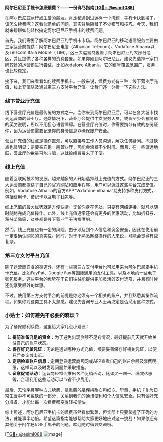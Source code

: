 **阿尔巴尼亚手機卡怎麽續費？——一份详尽指南[[TG💪+ @esim1088](https://t.me/s/esim1088)]**

在阿尔巴尼亚旅行或生活的朋友，肯定都遇到过这样一个问题：手机卡快到期了，该怎么续费呢？这看似简单的问题，其实背后隐藏了不少细节和技巧。今天，我们就来聊聊如何轻松搞定阿尔巴尼亚手机卡的续费问题。

首先，我们需要了解阿尔巴尼亚的手机卡市场。阿尔巴尼亚的移动通信服务主要由三家运营商提供：阿尔巴尼亚电信（Albanian Telecom）、Vodafone Albania以及Telecom Italia Mobile（TIM）。这三大运营商覆盖了阿尔巴尼亚的大部分地区，并且提供了各种各样的资费套餐。如果你刚到阿尔巴尼亚，建议先选择一家口碑较好的运营商进行尝试，比如Vodafone Albania，它的信号覆盖范围广，服务也比较稳定。

接下来，我们来看看如何续费手机卡。一般来说，续费方式有三种：线下营业厅充值、线上充值以及通过第三方支付平台充值。让我们逐一分析一下这些方法。

### 线下营业厅充值

线下营业厅充值是最传统的方式之一。当你来到阿尔巴尼亚后，可以在各大城市找到运营商的营业厅。通常情况下，营业厅会提供中文服务人员，或者至少会有简单的英文说明，所以不用担心语言障碍。在营业厅充值时，你需要携带有效的身份证件，因为运营商需要记录你的身份信息以确保账户安全。

营业厅充值的优点是操作直观，可以直接与工作人员沟通，解决任何疑问。不过缺点也很明显：需要亲自跑一趟营业厅，可能会浪费不少时间。而且，在一些偏远地区，营业厅的数量可能有限，这就给续费带来了不便。

### 线上充值

随着互联网技术的发展，越来越多的人开始选择线上充值的方式。阿尔巴尼亚的三大运营商都提供了自己的官方网站和应用程序，用户可以通过这些平台完成充值。例如，Vodafone Albania的官方APP“Vodafone Albania”就支持多种支付方式，包括信用卡、借记卡以及电子钱包等。

线上充值的最大优势就是方便快捷。无论你身在何处，只要有网络连接，就可以随时随地完成充值操作。此外，线上充值通常还会有更多的优惠活动，比如折扣券、积分奖励等，这些都是线下营业厅无法提供的。

然而，线上充值也有一定的风险。由于涉及到个人信息和资金安全，因此在使用前一定要确认网站的真实性。同时，对于不熟悉网络操作的人来说，可能会觉得有些复杂。

### 第三方支付平台充值

除了运营商自身的渠道外，还有一些第三方支付平台也可以用来为阿尔巴尼亚手机卡充值。比如PayPal、Google Pay等国际通用的支付工具，以及本地的一些电子钱包服务。这些平台的优势在于它们往往能提供更加灵活的支付选项，并且有时候还能享受额外的优惠。

不过，使用第三方支付平台的前提是你必须有一个相关的账户，并且熟悉其操作流程。如果你对这类工具不太熟悉，建议先咨询专业人士再决定是否采用这种方式。

### 小贴士：如何避免不必要的麻烦？

为了确保顺利续费，这里给大家几点小建议：

1. **提前准备充足的资金**：为了避免出现余额不足的情况，最好提前几天就开始关注自己的账户状态。
2. **保存好充值凭证**：无论是通过哪种方式充值，都要妥善保存好相关凭证，以便日后查询或申诉。
3. **定期检查账户信息**：定期登录运营商官网或APP查看自己的账户余额及消费明细，这样可以及时发现问题并采取措施。
4. **留意促销活动**：运营商经常会推出各种促销活动，比如买一赠一、满减优惠等，合理利用这些活动可以节省不少费用。

最后，无论采用哪种方式续费，最重要的是保持耐心和细心。毕竟，手机卡作为日常生活中不可或缺的一部分，关系到我们的通讯便利和个人信息安全。只有做好充分准备，才能让每一次续费都变得轻松愉快。

综上所述，阿尔巴尼亚手机卡的续费虽然看似繁琐，但实际上只要掌握了正确的方法，就能事半功倍。希望这篇指南能够帮助大家更好地应对这一挑战！如果你还有其他关于阿尔巴尼亚手机卡的问题，欢迎随时留言交流哦。

[[TG💪+ @esim1088](https://t.me/s/esim1088) ![Image](https://i.postimg.cc/4NQfJmqS/Snipaste-2025-05-13-00-14-12.png)]